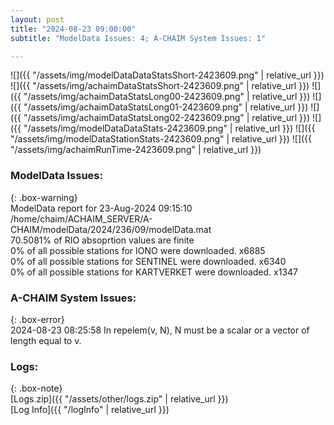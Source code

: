 ```yaml
---
layout: post
title: "2024-08-23 09:00:00"
subtitle: "ModelData Issues: 4; A-CHAIM System Issues: 1"

---
```


![]({{ "/assets/img/modelDataDataStatsShort-2423609.png" | relative_url }})
![]({{ "/assets/img/achaimDataStatsShort-2423609.png" | relative_url }})
![]({{ "/assets/img/achaimDataStatsLong00-2423609.png" | relative_url }})
![]({{ "/assets/img/achaimDataStatsLong01-2423609.png" | relative_url }})
![]({{ "/assets/img/achaimDataStatsLong02-2423609.png" | relative_url }})
![]({{ "/assets/img/modelDataDataStats-2423609.png" | relative_url }})
![]({{ "/assets/img/modelDataStationStats-2423609.png" | relative_url }})
![]({{ "/assets/img/achaimRunTime-2423609.png" | relative_url }})


### ModelData Issues:  
  
{: .box-warning}  
 ModelData report for 23-Aug-2024 09:15:10   
 /home/chaim/ACHAIM_SERVER/A-CHAIM/modelData/2024/236/09/modelData.mat   
 70.5081% of RIO absoprtion values are finite   
 0% of all possible stations for IONO were downloaded. x6885   
 0% of all possible stations for SENTINEL were downloaded. x6340   
 0% of all possible stations for KARTVERKET were downloaded. x1347   
  
### A-CHAIM System Issues:  
  
{: .box-error}  
2024-08-23 08:25:58 In repelem(v, N), N must be a scalar or a vector of length equal to v.  

### Logs:  
  
{: .box-note}  
[Logs.zip]({{ "/assets/other/logs.zip" | relative_url }})  
[Log Info]({{ "/logInfo" | relative_url }})  
